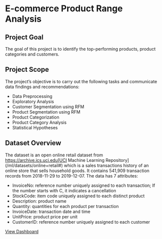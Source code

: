 # E-commerce Product Range Analysis
## Project Goal
The goal of this project is to identify the top-performing products, product categories and customers.
## Project Scope
The project’s objective is to carry out the following tasks and communicate data findings and recommendations:
- Data Preprocessing
- Exploratory Analysis
- Customer Segmentation using RFM 
- Product Segmentation using RFM 
- Product Categorization
- Product Category Analysis
- Statistical Hypotheses
## Dataset Overview
The dataset is an open online retail dataset from https://archive.ics.uci.edu[UCI Machine Learning Repository](/ml/datasets/online+retail#) which is a sales transactions history of an online store that sells household goods. It contains 541,909 transaction records from  2018-11-29 to 2019-12-07. The data has 7 attributes:
- InvoiceNo: reference number uniquely assigned to each transaction;
	      If the number starts with C, it indicates a cancellation
- StockCode: item code uniquely assigned to each distinct product
- Description: product name
- Quantity: quantities for each product per transaction
- InvoiceDate: transaction date and time
- UnitPrice: product price per unit
- CustomerID: reference number uniquely assigned to each customer

[View Dashboard](https://public.tableau.com/app/profile/dorothy.kunth/viz/E-commerceDashboard_16599549421270/Dashboard2)
